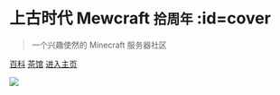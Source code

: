 # 上古时代 Mewcraft <small>拾周年</small> :id=cover

> 一个兴趣使然的 Minecraft 服务器社区

[百科](https://wiki.mewcraft.cc/)
[茶馆](https://bbs.mewcraft.cc/)
[进入主页](README)

![](https://mewcraft-homepage.oss-cn-zhangjiakou.aliyuncs.com/images/cover-yukumo-fixed.jpg)

